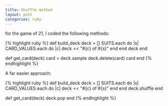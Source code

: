 ```yaml
---
title: Shuffle method
layout: post
categories: ruby
---
```

for the game of 21, I coded the following methods: 

{% highlight ruby %}
def build_deck
    deck = []
    SUITS.each do |s|
        CARD_VALUES.each do |c|
            deck << "#{c} of #{s}"
        end
    end
    deck
end

def get_card(deck)
    card = deck.sample
    deck.delete(card)
    card
end
{% endhighlight %}

A far easier approach: 

{% highlight ruby %}
def build_deck
deck = []
    SUITS.each do |s|
        CARD_VALUES.each do |c|
            deck << "#{c} of #{s}"
        end
    end
    deck.shuffle
end

def get_card(deck)
    deck.pop
end
{% endhighlight %}
